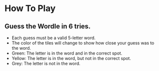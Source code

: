 # How To Play
## Guess the Wordle in 6 tries.
- Each guess must be a valid 5-letter word.
- The color of the tiles will change to show how close your guess was to the word.
- Green: The letter is in the word and in the correct spot.
- Yellow: The letter is in the word, but not in the correct spot.
- Grey: The letter is not in the word.